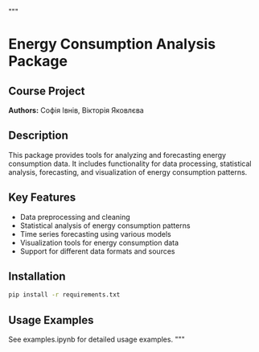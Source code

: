 """
# Energy Consumption Analysis Package
## Course Project
**Authors:** Софія Івнів, Вікторія Яковлєва

## Description
This package provides tools for analyzing and forecasting energy consumption data. It includes functionality for data processing, statistical analysis, forecasting, and visualization of energy consumption patterns.

## Key Features
- Data preprocessing and cleaning
- Statistical analysis of energy consumption patterns
- Time series forecasting using various models
- Visualization tools for energy consumption data
- Support for different data formats and sources

## Installation
```bash
pip install -r requirements.txt
```

## Usage Examples
See examples.ipynb for detailed usage examples.
"""